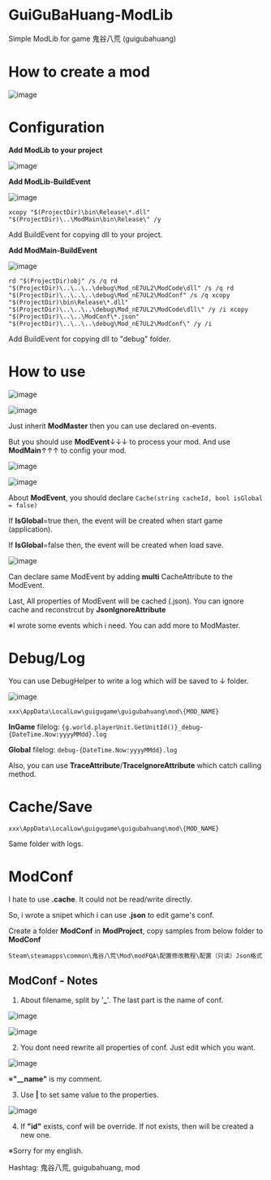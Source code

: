 # GuiGuBaHuang-ModLib
Simple ModLib for game 鬼谷八荒 (guigubahuang)





# How to create a mod

![image](https://github.com/4azuo/GuiGuBaHuang-ModLib/assets/11677054/91921f05-251a-4f1e-a2e9-d1e5bdd853d3)





# Configuration
**Add ModLib to your project**

![image](https://github.com/4azuo/GuiGuBaHuang-ModLib/assets/11677054/49b156ba-74db-45e0-a210-42e26c5f7a9a)

**Add ModLib-BuildEvent**

![image](https://github.com/4azuo/GuiGuBaHuang-ModLib/assets/11677054/3b2f1d21-177d-4605-8e97-b969dc4ae61b)

`xcopy "$(ProjectDir)\bin\Release\*.dll" "$(ProjectDir)\..\ModMain\bin\Release\" /y`

Add BuildEvent for copying dll to your project.

**Add ModMain-BuildEvent**

![image](https://github.com/4azuo/GuiGuBaHuang-ModLib/assets/11677054/4b21eb8f-44ab-45cf-bebf-4894f0862553)

`
rd "$(ProjectDir)obj" /s /q
rd "$(ProjectDir)\..\..\..\debug\Mod_nE7UL2\ModCode\dll" /s /q
rd "$(ProjectDir)\..\..\..\debug\Mod_nE7UL2\ModConf" /s /q
xcopy "$(ProjectDir)\bin\Release\*.dll" "$(ProjectDir)\..\..\..\debug\Mod_nE7UL2\ModCode\dll\" /y /i
xcopy "$(ProjectDir)\..\..\ModConf\*.json" "$(ProjectDir)\..\..\..\debug\Mod_nE7UL2\ModConf\" /y /i
`

Add BuildEvent for copying dll to "debug" folder.





# How to use

![image](https://github.com/4azuo/GuiGuBaHuang-ModLib/assets/11677054/33b579c2-5d91-4e97-86ea-ce964edf4379)

![image](https://github.com/4azuo/GuiGuBaHuang-ModLib/assets/11677054/84f35501-d6f2-4b8d-9cd6-2606bf397e59)

Just inherit **ModMaster** then you can use declared on-events.

But you should use **ModEvent**↓↓↓ to process your mod. And use **ModMain**↑↑↑ to config your mod.

![image](https://github.com/4azuo/GuiGuBaHuang-ModLib/assets/11677054/e8da9fd1-89d0-4870-ace4-b7153dace9f2)

![image](https://github.com/4azuo/GuiGuBaHuang-ModLib/assets/11677054/84af2edc-fa41-4e27-a4fa-01f3caaf1865)

About **ModEvent**, you should declare `Cache(string cacheId, bool isGlobal = false)`

If **IsGlobal**=true then, the event will be created when start game (application).

If **IsGlobal**=false then, the event will be created when load save.

![image](https://github.com/4azuo/GuiGuBaHuang-ModLib/assets/11677054/3c404677-54fe-4e5f-af2e-8ec0618480f0)

Can declare same ModEvent by adding **multi** CacheAttribute to the ModEvent.

Last, All properties of ModEvent will be cached (.json). You can ignore cache and reconstrcut by **JsonIgnoreAttribute**

※I wrote some events which i need. You can add more to ModMaster.





# Debug/Log
You can use DebugHelper to write a log which will be saved to ↓ folder.

![image](https://github.com/4azuo/GuiGuBaHuang-ModLib/assets/11677054/7cf4688f-8890-41e7-bf0a-aa6519bbf325)

`xxx\AppData\LocalLow\guigugame\guigubahuang\mod\{MOD_NAME}`

**InGame** filelog: `{g.world.playerUnit.GetUnitId()}_debug-{DateTime.Now:yyyyMMdd}.log`

**Global** filelog: `debug-{DateTime.Now:yyyyMMdd}.log`

Also, you can use **TraceAttribute**/**TraceIgnoreAttribute** which catch calling method.





# Cache/Save
`
xxx\AppData\LocalLow\guigugame\guigubahuang\mod\{MOD_NAME}
`

Same folder with logs.





# ModConf
I hate to use **.cache**. It could not be read/write directly.

So, i wrote a snipet which i can use **.json** to edit game's conf.

Create a folder **ModConf** in **ModProject**, copy samples from below folder to **ModConf**

`Steam\steamapps\common\鬼谷八荒\Mod\modFQA\配置修改教程\配置（只读）Json格式`

## ModConf - Notes
1. About filename, split by '**_**'. The last part is the name of conf.

![image](https://github.com/4azuo/GuiGuBaHuang-ModLib/assets/11677054/a1ff96de-6850-466d-a3fd-682faf38a7f3)

![image](https://github.com/4azuo/GuiGuBaHuang-ModLib/assets/11677054/81548d72-7c44-4fe7-abed-094ff507a38e)

2. You dont need rewrite all properties of conf. Just edit which you want.

![image](https://github.com/4azuo/GuiGuBaHuang-ModLib/assets/11677054/7f9de987-89a8-441d-addc-a894d37ba746)

※**"__name"** is my comment.

3. Use **|** to set same value to the properties.

![image](https://github.com/4azuo/GuiGuBaHuang-ModLib/assets/11677054/cb95e58a-daf2-45f4-88d1-6ee1cb6cca1b)

4. If **"id"** exists, conf will be override. If not exists, then will be created a new one.

※Sorry for my english.

Hashtag: 鬼谷八荒, guigubahuang, mod
